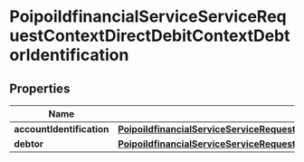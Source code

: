 # PoipoiIdfinancialServiceServiceRequestContextDirectDebitContextDebtorIdentification

## Properties
Name | Type | Description | Notes
------------ | ------------- | ------------- | -------------
**accountIdentification** | [**PoipoiIdfinancialServiceServiceRequestContextDirectDebitContextDebtorIdentificationAccountIdentification**](PoipoiIdfinancialServiceServiceRequestContextDirectDebitContextDebtorIdentificationAccountIdentification.md) |  |  [optional]
**debtor** | [**PoipoiIdfinancialServiceServiceRequestContextDirectDebitContextCreditorIdentificationCreditor**](PoipoiIdfinancialServiceServiceRequestContextDirectDebitContextCreditorIdentificationCreditor.md) |  |  [optional]

